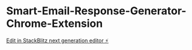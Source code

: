 # Smart-Email-Response-Generator-Chrome-Extension

[Edit in StackBlitz next generation editor ⚡️](https://stackblitz.com/~/github.com/NikhilRaikwar/Smart-Email-Response-Generator-Chrome-Extension)